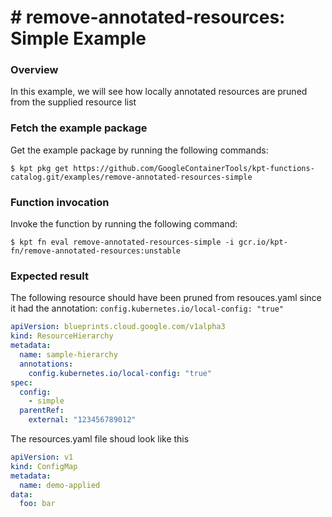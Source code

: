 # # remove-annotated-resources: Simple Example

### Overview

In this example, we will see how locally annotated resources are pruned from the
supplied resource list

### Fetch the example package

Get the example package by running the following commands:

```shell
$ kpt pkg get https://github.com/GoogleContainerTools/kpt-functions-catalog.git/examples/remove-annotated-resources-simple
```

### Function invocation

Invoke the function by running the following command:

```shell
$ kpt fn eval remove-annotated-resources-simple -i gcr.io/kpt-fn/remove-annotated-resources:unstable
```

### Expected result

The following resource should have been pruned from resouces.yaml since it had the
annotation: `config.kubernetes.io/local-config: "true"`

```yaml
apiVersion: blueprints.cloud.google.com/v1alpha3
kind: ResourceHierarchy
metadata:
  name: sample-hierarchy
  annotations:
    config.kubernetes.io/local-config: "true"
spec:
  config:
    - simple
  parentRef:
    external: "123456789012"
```

The resources.yaml file shoud look like this

```yaml
apiVersion: v1
kind: ConfigMap
metadata:
  name: demo-applied
data:
  foo: bar
```
